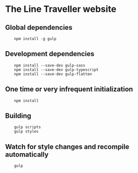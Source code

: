 # The Line Traveller website

## Global dependencies

        npm install -g gulp
        
## Development dependencies

        npm install --save-dev gulp-sass
        npm install --save-dev gulp-typescript
        npm install --save-dev gulp-flatten
        
## One time or very infrequent initialization 

        npm install
        
## Building

        gulp scripts
        gulp styles
        
## Watch for style changes and recompile automatically

        gulp
       
